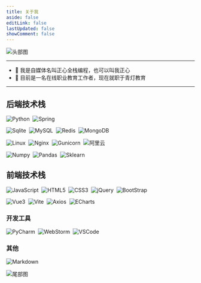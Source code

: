 ```yaml
---
title: 关于我
aside: false
editLink: false
lastUpdated: false
showComment: false
---
```



<img src="/assets/about/about-me-header.svg" alt="头部图" />

---

+ 👋 我是自媒体名叫正心全栈编程，也可以叫我正心
+ 🔭 目前是一名在线职业教育工作者，现在就职于青灯教育

---

## 后端技术栈

<p>
  <img src="https://img.shields.io/badge/-Python-A9A9A9?logo=Python&logoColor=3776AB" alt="Python" style="display: inline-block;" />&nbsp; 
  <img src="https://img.shields.io/badge/-Flask-A9A9A9?logo=FLask&logoColor=3776AB" alt="Spring" style="display: inline-block;" />&nbsp;
</p>

<p>
  <img src="https://img.shields.io/badge/-Sqlite-4479A1?logo=Sqlite&logoColor=FFF" alt="Sqlite" style="display: inline-block;" />&nbsp;
  <img src="https://img.shields.io/badge/-MySQL-4479A1?logo=MySQL&logoColor=FFF" alt="MySQL" style="display: inline-block;" />&nbsp;
  <img src="https://img.shields.io/badge/-Redis-DC382D?logo=Redis&logoColor=FFF" alt="Redis" style="display: inline-block;" />&nbsp;
  <img src="https://img.shields.io/badge/-MongoDB-47A248?logo=MongoDB&logoColor=FFF" alt="MongoDB" style="display: inline-block;" />&nbsp;
</p>

<p>
  <img src="https://img.shields.io/badge/-Linux-47A248?logo=Linux&logoColor=FFF" alt="Linux" style="display: inline-block;" />&nbsp;
  <img src="https://img.shields.io/badge/-Nginx-47A248?logo=Nginx&logoColor=FFF" alt="Nginx" style="display: inline-block;" />&nbsp;
  <img src="https://img.shields.io/badge/-Nginx-47A248?logo=Gunicorn&logoColor=FFF" alt="Gunicorn" style="display: inline-block;" />&nbsp;
  <img src="https://img.shields.io/badge/-阿里云-FF6A00?logo=Alibaba-Cloud&logoColor=FFF" alt="阿里云" style="display: inline-block;" />&nbsp;


</p>
<p>
  <img src="https://img.shields.io/badge/-Numpy-4dabcf?logo=Numpy&logoColor=FFF" alt="Numpy" style="display: inline-block;" />&nbsp;
  <img src="https://img.shields.io/badge/-Pandas-31276a?logo=Pandas&logoColor=FFF" alt="Pandas" style="display: inline-block;" />&nbsp;
  <img src="https://img.shields.io/badge/-Sklearn-f89939?logo=Scikit-learn&logoColor=FFF" alt="Sklearn" style="display: inline-block;" />&nbsp;
</p>

## 前端技术栈

<p>
  <img src="https://img.shields.io/badge/-JavaScript-A9A9A9?logo=JavaScript&logoColor=F7DF1E" alt="JavaScript" style="display: inline-block;" />&nbsp;
  <img src="https://img.shields.io/badge/-HTML5-A9A9A9?logo=HTML5&logoColor=E34F26" alt="HTML5" style="display: inline-block;" />&nbsp;
  <img src="https://img.shields.io/badge/-CSS3-A9A9A9?logo=CSS3&logoColor=1572B6" alt="CSS3" style="display: inline-block;" />&nbsp;
  <img src="https://img.shields.io/badge/-jQuery-0769AD?logo=jQuery&logoColor=FFF" alt="jQuery" style="display: inline-block;" />&nbsp;
  <img src="https://img.shields.io/badge/-Bootstrap-7952B3?logo=Bootstrap&logoColor=FFF" alt="BootStrap" style="display: inline-block;" />&nbsp;
</p>
<p>
  <img src="https://img.shields.io/badge/-Vue3-C0C0C0?logo=Vue.js&logoColor=4FC08D" alt="Vue3" style="display: inline-block;" />&nbsp;
  <img src="https://img.shields.io/badge/-Vite-D3D3D3?logo=Vite&logoColor=646CFF" alt="Vite" style="display: inline-block;" />&nbsp;
  <img src="https://img.shields.io/badge/-Axios-C0C0C0?logo=Axios&logoColor=5A29E4" alt="Axios" style="display: inline-block;" />&nbsp;
  <img src="https://img.shields.io/badge/-ECharts-C0C0C0?logo=Apache-ECharts&logoColor=AA344D" alt="ECharts" style="display: inline-block;" />&nbsp;
</p>

### 开发工具

<p>
  <img src="https://img.shields.io/badge/-PyCharm-C0C0C0?logo=PyCharm&logoColor=000" alt="PyCharm" style="display: inline-block;" />&nbsp;
  <img src="https://img.shields.io/badge/-WebStorm-000?logo=WebStorm&logoColor=FFF" alt="WebStorm" style="display: inline-block;" />&nbsp;
  <img src="https://img.shields.io/badge/-VSCode-C0C0C0?logo=Visual-Studio-Code&logoColor=007ACC" alt="VSCode" style="display: inline-block;" />&nbsp;
</p>

### 其他

<p>
  <img src="https://img.shields.io/badge/-Markdown-000?logo=Markdown&logoColor=FFF" alt="Markdown" style="display: inline-block;" />&nbsp;
</p>
<img src="/assets/about/about-footer.svg" alt="尾部图" />

